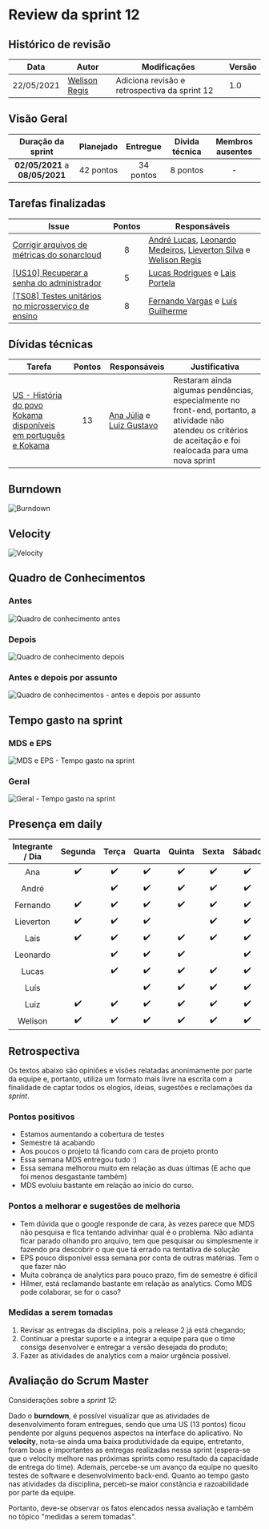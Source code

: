 # Review da sprint 12

## Histórico de revisão

| Data       | Autor                                        | Modificações                                  | Versão |
| ---------- | -------------------------------------------- | --------------------------------------------- | ------ |
| 22/05/2021 | [Welison Regis](https://github.com/WelisonR) | Adiciona revisão e retrospectiva da sprint 12 | 1.0    |

## Visão Geral

|        Duração da sprint        | Planejado | Entregue  | Divida técnica | Membros ausentes |
| :-----------------------------: | :-------: | :-------: | :------------: | :--------------: |
| **02/05/2021** a **08/05/2021** | 42 pontos | 34 pontos |    8 pontos    |        -         |

## Tarefas finalizadas

| Issue                                                                                                                       | Pontos | Responsáveis                                                                                                                                                                                       |
| --------------------------------------------------------------------------------------------------------------------------- | :----: | -------------------------------------------------------------------------------------------------------------------------------------------------------------------------------------------------- |
| [Corrigir arquivos de métricas do sonarcloud](https://github.com//fga-eps-mds/2020.2-Projeto-Kokama-Wiki/issues/181)        |   8    | [André Lucas](https://github.com/andrelucax), [Leonardo Medeiros](https://github.com/leomedeiros1), [Lieverton Silva](https://github.com/lievertom) e [Welison Regis](https://github.com/WelisonR) |
| [[US10] Recuperar a senha do administrador ](https://github.com//fga-eps-mds/2020.2-Projeto-Kokama-Wiki/issues/124)         |   5    | [Lucas Rodrigues](https://github.com/nickby2) e [Lais Portela](https://github.com/laispa)                                                                                                          |
| [[TS08] Testes unitários no microsserviço de ensino](https://github.com//fga-eps-mds/2020.2-Projeto-Kokama-Wiki/issues/164) |   8    | [Fernando Vargas](https://github.com/SFernandoS) e [Luís Guilherme](https://github.com/luisgaboardi)                                                                                               |

## Dívidas técnicas

| Tarefa                                                                                                                                  | Pontos | Responsáveis                                                                                 | Justificativa                                                                                                                                                   |
| --------------------------------------------------------------------------------------------------------------------------------------- | :----: | -------------------------------------------------------------------------------------------- | --------------------------------------------------------------------------------------------------------------------------------------------------------------- |
| [US - História do povo Kokama disponíveis em português e Kokama](https://github.com//fga-eps-mds/2020.2-Projeto-Kokama-Wiki/issues/151) |   13   | [Ana Júlia](https://github.com/aluzianobriceno) e [Luiz Gustavo](https://github.com/LightZX) | Restaram ainda algumas pendências, especialmente no front-end, portanto, a atividade não atendeu os critérios de aceitação e foi realocada para uma nova sprint |

## Burndown

![Burndown](../../assets/img/sprints/sprint-12/burndown.png)

## Velocity

![Velocity](../../assets/img/sprints/sprint-12/velocity.png)

## Quadro de Conhecimentos

### Antes

![Quadro de conhecimento antes](../../assets/img/sprints/sprint-12/knowledge-board-before.png)

### Depois

![Quadro de conhecimento depois](../../assets/img/sprints/sprint-12/knowledge-board-after.png)

### Antes e depois por assunto

![Quadro de conhecimentos - antes e depois por assunto](../../assets/img/sprints/sprint-12/knowledge-board-topics-compare.png)

## Tempo gasto na sprint

### MDS e EPS

![MDS e EPS - Tempo gasto na sprint](../../assets/img/sprints/sprint-12/time-eps-mds.png)

### Geral

![Geral - Tempo gasto na sprint](../../assets/img/sprints/sprint-12/time-team.png)

## Presença em daily

| Integrante / Dia |      Segunda       |       Terça        |       Quarta       |       Quinta       |       Sexta        |       Sábado       |
| :--------------: | :----------------: | :----------------: | :----------------: | :----------------: | :----------------: | :----------------: |
|       Ana        | :heavy_check_mark: | :heavy_check_mark: | :heavy_check_mark: | :heavy_check_mark: | :heavy_check_mark: | :heavy_check_mark: |
|      André       |                    | :heavy_check_mark: | :heavy_check_mark: | :heavy_check_mark: | :heavy_check_mark: | :heavy_check_mark: |
|     Fernando     | :heavy_check_mark: | :heavy_check_mark: | :heavy_check_mark: | :heavy_check_mark: | :heavy_check_mark: | :heavy_check_mark: |
|    Lieverton     | :heavy_check_mark: | :heavy_check_mark: | :heavy_check_mark: |                    | :heavy_check_mark: | :heavy_check_mark: |
|       Lais       | :heavy_check_mark: | :heavy_check_mark: | :heavy_check_mark: | :heavy_check_mark: | :heavy_check_mark: | :heavy_check_mark: |
|     Leonardo     |                    | :heavy_check_mark: | :heavy_check_mark: | :heavy_check_mark: |                    | :heavy_check_mark: |
|      Lucas       |                    | :heavy_check_mark: | :heavy_check_mark: | :heavy_check_mark: | :heavy_check_mark: | :heavy_check_mark: |
|       Luís       |                    |                    | :heavy_check_mark: | :heavy_check_mark: | :heavy_check_mark: | :heavy_check_mark: |
|       Luiz       | :heavy_check_mark: | :heavy_check_mark: | :heavy_check_mark: | :heavy_check_mark: | :heavy_check_mark: | :heavy_check_mark: |
|     Welison      | :heavy_check_mark: | :heavy_check_mark: | :heavy_check_mark: | :heavy_check_mark: | :heavy_check_mark: | :heavy_check_mark: |

## Retrospectiva

Os textos abaixo são opiniões e visões relatadas anonimamente por parte da equipe e, portanto, utiliza um formato mais livre na escrita com a finalidade de captar todos os elogios, ideias, sugestões e reclamações da _sprint_.

### Pontos positivos

- Estamos aumentando a cobertura de testes
- Semestre tá acabando
- Aos poucos o projeto tá ficando com cara de projeto pronto
- Essa semana MDS entregou tudo :)
- Essa semana melhorou muito em relação as duas últimas (E acho que foi menos desgastante também)
- MDS evoluiu bastante em relação ao inicio do curso.

### Pontos a melhorar e sugestões de melhoria

- Tem dúvida que o google responde de cara, às vezes parece que MDS não pesquisa e fica tentando adivinhar qual é o problema. Não adianta ficar parado olhando pro arquivo, tem que pesquisar ou simplesmente ir fazendo pra descobrir o que que tá errado na tentativa de solução
- EPS pouco disponível essa semana por conta de outras matérias. Tem o que fazer não
- Muita cobrança de analytics para pouco prazo, fim de semestre é dificil
- Hilmer, está reclamando bastante em relação as analytics. Como MDS pode colaborar, se for o caso?

### Medidas a serem tomadas

1. Revisar as entregas da disciplina, pois a release 2 já está chegando;
2. Continuar a prestar suporte e a integrar a equipe para que o time consiga desenvolver e entregar a versão desejada do produto;
3. Fazer as atividades de analytics com a maior urgência possível.

## Avaliação do Scrum Master

Considerações sobre a _sprint 12_:

Dado o **burndown**, é possível visualizar que as atividades de desenvolvimento foram entregues, sendo que uma US (13 pontos) ficou pendente por alguns pequenos aspectos na interface do aplicativo. No **velocity**, nota-se ainda uma baixa produtividade da equipe, entretanto, foram boas e importantes as entregas realizadas nessa sprint (espera-se que o velocity melhore nas próximas sprints como resultado da capacidade de entrega do time). Ademais, percebe-se um avanço da equipe no quesito testes de software e desenvolvimento back-end. Quanto ao tempo gasto nas atividades da disciplina, perceb-se maior constância e razoabilidade por parte da equipe.

Portanto, deve-se observar os fatos elencados nessa avaliação e também no tópico "medidas a serem tomadas".
